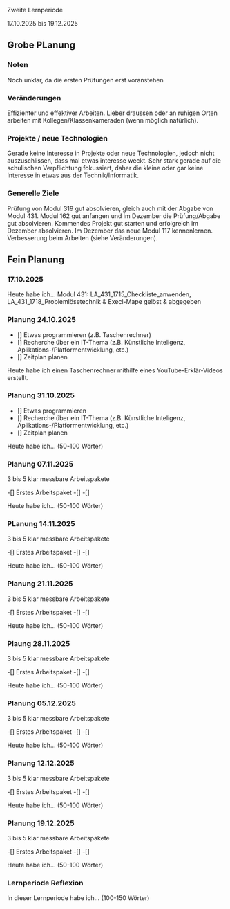 Zweite Lernperiode

17.10.2025 bis 19.12.2025

## Grobe PLanung
### Noten
Noch unklar, da die ersten Prüfungen erst voranstehen

### Veränderungen
Effizienter und effektiver Arbeiten.
Lieber draussen oder an ruhigen Orten arbeiten mit Kollegen/Klassenkameraden (wenn möglich natürlich).

### Projekte / neue Technologien
Gerade keine Interesse in Projekte oder neue Technologien, jedoch nicht auszuschlissen, dass mal etwas interesse weckt.
Sehr stark gerade auf die schulischen Verpflichtung fokussiert, daher die kleine oder gar keine Interesse in etwas aus der Technik/Informatik.

### Generelle Ziele
Prüfung von Modul 319 gut absolvieren, gleich auch mit der Abgabe von Modul 431.
Modul 162 gut anfangen und im Dezember die Prüfung/Abgabe gut absolvieren.
Kommendes Projekt gut starten und erfolgreich im Dezember absolvieren.
Im Dezember das neue Modul 117 kennenlernen.
Verbesserung beim Arbeiten (siehe Veränderungen).


## Fein Planung
### 17.10.2025

Heute habe ich...
Modul 431: LA_431_1715_Checkliste_anwenden, LA_431_1718_Problemlösetechnik & Execl-Mape gelöst & abgegeben

### Planung 24.10.2025

- [] Etwas programmieren (z.B. Taschenrechner)
- [] Recherche über ein IT-Thema (z.B. Künstliche Inteligenz, Aplikations-/Platformentwicklung, etc.)
- [] Zeitplan planen

Heute habe ich einen Taschenrechner mithilfe eines YouTube-Erklär-Videos erstellt.

### Planung 31.10.2025

- [] Etwas programmieren
- [] Recherche über ein IT-Thema (z.B. Künstliche Inteligenz, Aplikations-/Platformentwicklung, etc.)
- [] Zeitplan planen

Heute habe ich... (50-100 Wörter)

### Planung 07.11.2025
3 bis 5 klar messbare Arbeitspakete

-[] Erstes Arbeitspaket
-[]
-[]

Heute habe ich... (50-100 Wörter)

### PLanung 14.11.2025
3 bis 5 klar messbare Arbeitspakete

-[] Erstes Arbeitspaket
-[]
-[]

Heute habe ich... (50-100 Wörter)

### Planung 21.11.2025
3 bis 5 klar messbare Arbeitspakete

-[] Erstes Arbeitspaket
-[]
-[]

Heute habe ich... (50-100 Wörter)

### Plaung 28.11.2025
3 bis 5 klar messbare Arbeitspakete

-[] Erstes Arbeitspaket
-[]
-[]

Heute habe ich... (50-100 Wörter)

### Planung 05.12.2025
3 bis 5 klar messbare Arbeitspakete

-[] Erstes Arbeitspaket
-[]
-[]

Heute habe ich... (50-100 Wörter)

### Planung 12.12.2025
3 bis 5 klar messbare Arbeitspakete

-[] Erstes Arbeitspaket
-[]
-[]

Heute habe ich... (50-100 Wörter)

### Planung 19.12.2025
3 bis 5 klar messbare Arbeitspakete

-[] Erstes Arbeitspaket
-[]
-[]

Heute habe ich... (50-100 Wörter)


### Lernperiode Reflexion
In dieser Lernperiode habe ich... (100-150 Wörter)
